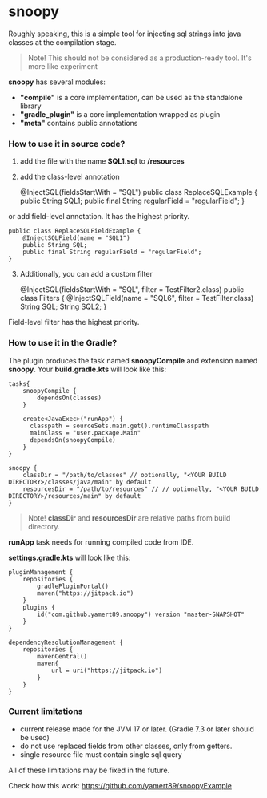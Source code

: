 # snoopy

Roughly speaking, this is a simple tool for injecting sql strings into java classes at the
compilation stage.

> Note! This should not be considered as a production-ready tool. It's more like experiment

**snoopy** has several modules:

- **"compile"** is a core implementation, can be used as the standalone library
- **"gradle_plugin"** is a core implementation wrapped as plugin
- **"meta"** contains public annotations

### How to use it in source code?

1) add the file with the name **SQL1.sql** to **/resources**
2) add the class-level annotation

    @InjectSQL(fieldsStartWith = "SQL")
    public class ReplaceSQLExample {
        public String SQL1;
        public final String regularField = "regularField";
    }

or add field-level annotation. It has the highest priority.

    public class ReplaceSQLFieldExample {
        @InjectSQLField(name = "SQL1")
        public String SQL;
        public final String regularField = "regularField";
    }

3) Additionally, you can add a custom filter

    @InjectSQL(fieldsStartWith = "SQL", filter = TestFilter2.class)
    public class Filters {
        @InjectSQLField(name = "SQL6", filter = TestFilter.class)
        String SQL;
        String SQL2;
    }

Field-level filter has the highest priority.

### How to use it in the Gradle?

The plugin produces the task named **snoopyCompile** and extension named **snoopy**.
Your **build.gradle.kts** will look like this:

    tasks{
        snoopyCompile {
            dependsOn(classes)
        }
    
        create<JavaExec>("runApp") {
          classpath = sourceSets.main.get().runtimeClasspath
          mainClass = "user.package.Main"
          dependsOn(snoopyCompile)
        }
    }

    snoopy {
        classDir = "/path/to/classes" // optionally, "<YOUR BUILD DIRECTORY>/classes/java/main" by default
        resourcesDir = "/path/to/resources" // // optionally, "<YOUR BUILD DIRECTORY>/resources/main" by default
    }

> Note!
> **classDir** and **resourcesDir** are relative paths from build directory.

**runApp** task needs for running compiled code from IDE.

**settings.gradle.kts** will look like this:

    pluginManagement {
        repositories {
            gradlePluginPortal()
            maven("https://jitpack.io")
        }
        plugins {
            id("com.github.yamert89.snoopy") version "master-SNAPSHOT"
        }
    }
    
    dependencyResolutionManagement {
        repositories {
            mavenCentral()
            maven{
                url = uri("https://jitpack.io")
            }
        }
    }

### Current limitations

- current release made for the JVM 17 or later. (Gradle 7.3 or later should be used)
- do not use replaced fields from other classes, only from getters.
- single resource file must contain single sql query

All of these limitations may be fixed in the future.

Check how this work: https://github.com/yamert89/snoopyExample
